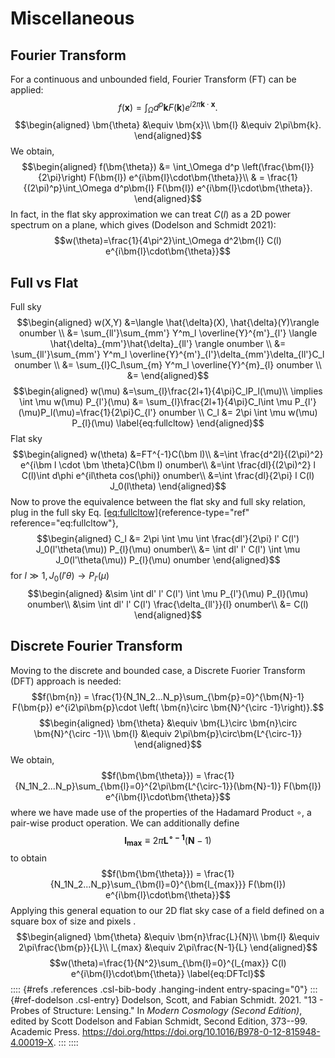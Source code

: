 # Miscellaneous
## Fourier Transform
For a continuous and unbounded field, Fourier Transform (FT) can be applied: $$f(\bm{x}) = \int_\Omega d^p\bm{k} F(\bm{k}) e^{i2\pi\bm{k}\cdot\bm{x}}.$$ $$\begin{aligned}
    \bm{\theta} &\equiv \bm{x}\\
    \bm{l} &\equiv 2\pi\bm{k}.
\end{aligned}$$ We obtain, $$\begin{aligned}
    f(\bm{\theta}) &= \int_\Omega d^p \left(\frac{\bm{l}}{2\pi}\right) F(\bm{l}) e^{i\bm{l}\cdot\bm{\theta}}\\
    & = \frac{1}{(2\pi)^p}\int_\Omega d^p\bm{l} F(\bm{l}) e^{i\bm{l}\cdot\bm{\theta}}.
\end{aligned}$$ In fact, in the flat sky approximation we can treat $C(l)$ as a 2D power spectrum on a plane, which gives (Dodelson and Schmidt 2021): $$w(\theta)=\frac{1}{4\pi^2}\int_\Omega d^2\bm{l} C(l) e^{i\bm{l}\cdot\bm{\theta}}$$
## Full vs Flat
Full sky $$\begin{aligned}
    w(X,Y) &=\langle \hat{\delta}(X), \hat{\delta}(Y)\rangle 
onumber \\
    &= \sum_{ll'}\sum_{mm'} Y^m_l \overline{Y}^{m'}_{l'} \langle \hat{\delta}_{mm'}\hat{\delta}_{ll'} \rangle 
onumber \\
    &= \sum_{ll'}\sum_{mm'} Y^m_l \overline{Y}^{m'}_{l'}\delta_{mm'}\delta_{ll'}C_l 
onumber \\
    &= \sum_{l}C_l\sum_{m} Y^m_l \overline{Y}^{m}_{l} 
onumber \\
    &=
\end{aligned}$$
$$\begin{aligned}
    w(\mu) &=\sum_{l}\frac{2l+1}{4\pi}C_lP_l(\mu)\\
    \implies \int \mu w(\mu) P_{l'}(\mu) &= \sum_{l}\frac{2l+1}{4\pi}C_l\int \mu P_{l'}(\mu)P_l(\mu)=\frac{1}{2\pi}C_{l'} 
onumber \\
    C_l &= 2\pi \int \mu w(\mu) P_{l}(\mu)
    \label{eq:fullcltow}
\end{aligned}$$ Flat sky $$\begin{aligned}
    w(\theta)
    &=FT^{-1}C(\bm l)\\
    &=\int \frac{d^2l}{(2\pi)^2} e^{i\bm l \cdot \bm \theta}C(\bm l) 
onumber\\
    &=\int \frac{dl}{(2\pi)^2} l C(l)\int d\phi e^{il\theta cos(\phi)} 
onumber\\
    &=\int \frac{dl}{2\pi} l C(l) J_0(l\theta)
\end{aligned}$$ Now to prove the equivalence between the flat sky and full sky relation, plug in the full sky Eq. [\[eq:fullcltow\]](#eq:fullcltow){reference-type="ref" reference="eq:fullcltow"}, $$\begin{aligned}
    C_l &= 2\pi \int \mu \int \frac{dl'}{2\pi} l' C(l') J_0(l'\theta(\mu)) P_{l}(\mu) 
onumber\\
    &= \int dl' l' C(l') \int \mu J_0(l'\theta(\mu)) P_{l}(\mu) 
onumber
\end{aligned}$$ for $l\gg1, J_0(l'\theta)\rightarrow P_{l'}(\mu)$ $$\begin{aligned}
    &\sim \int dl' l' C(l') \int \mu P_{l'}(\mu) P_{l}(\mu) 
onumber\\
    &\sim \int dl' l' C(l') \frac{\delta_{ll'}}{l} 
onumber\\
    &= C(l)
\end{aligned}$$
## Discrete Fourier Transform
Moving to the discrete and bounded case, a Discrete Fuorier Transform (DFT) approach is needed: $$f(\bm{n}) = \frac{1}{N_1N_2...N_p}\sum_{\bm{p}=0}^{\bm{N}-1} F(\bm{p}) e^{i2\pi\bm{p}\cdot \left( \bm{n}\circ \bm{N}^{\circ -1}\right)}.$$ $$\begin{aligned}
    \bm{\theta} &\equiv \bm{L}\circ \bm{n}\circ \bm{N}^{\circ -1}\\
    \bm{l} &\equiv 2\pi\bm{p}\circ\bm{L^{\circ-1}}
\end{aligned}$$ We obtain, $$f(\bm{\bm{\theta}}) = \frac{1}{N_1N_2...N_p}\sum_{\bm{l}=0}^{2\pi\bm{L^{\circ-1}}(\bm{N}-1)} F(\bm{l}) e^{i\bm{l}\cdot\bm{\theta}}$$ where we have made use of the properties of the Hadamard Product $\circ$, a pair-wise product operation. We can additionally define $$\bm{l_{max}} \equiv 2\pi\bm{L^{\circ-1}}(\bm{N}-1)$$ to obtain $$f(\bm{\bm{\theta}}) = \frac{1}{N_1N_2...N_p}\sum_{\bm{l}=0}^{\bm{l_{max}}} F(\bm{l}) e^{i\bm{l}\cdot\bm{\theta}}$$
Applying this general equation to our 2D flat sky case of a field defined on a square box of size and pixels . $$\begin{aligned}
    \bm{\theta} &\equiv \bm{n}\frac{L}{N}\\
    \bm{l} &\equiv 2\pi\frac{\bm{p}}{L}\\
    l_{max} &\equiv 2\pi\frac{N-1}{L}
\end{aligned}$$ $$w(\theta)=\frac{1}{N^2}\sum_{\bm{l}=0}^{l_{max}} C(l) e^{i\bm{l}\cdot\bm{\theta}}
    \label{eq:DFTcl}$$
:::: {#refs .references .csl-bib-body .hanging-indent entry-spacing="0"}
::: {#ref-dodelson .csl-entry}
Dodelson, Scott, and Fabian Schmidt. 2021. "13 - Probes of Structure: Lensing." In *Modern Cosmology (Second Edition)*, edited by Scott Dodelson and Fabian Schmidt, Second Edition, 373--99. Academic Press. https://doi.org/<https://doi.org/10.1016/B978-0-12-815948-4.00019-X>.
:::
::::
